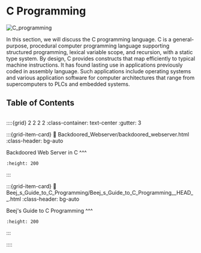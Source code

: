 # C Programming

![C_programming](images/C_programming.jpg)

In this section, we will discuss the C programming language. C is a general-purpose, procedural computer programming language supporting structured programming, lexical variable scope, and recursion, with a static type system. By design, C provides constructs that map efficiently to typical machine instructions. It has found lasting use in applications previously coded in assembly language. Such applications include operating systems and various application software for computer architectures that range from supercomputers to PLCs and embedded systems.


## Table of Contents
```{tableofcontents}
```

::::{grid} 2 2 2 2
:class-container: text-center
:gutter: 3

:::{grid-item-card}
:link: Backdoored_Webserver/backdoored_webserver.html
:class-header: bg-auto

Backdoored Web Server in C
^^^
```{image} images/backdoored_webserver.png
:height: 200
```
:::

:::{grid-item-card}
:link: Beej_s_Guide_to_C_Programming/Beej_s_Guide_to_C_Programming__HEAD__.html
:class-header: bg-auto

Beej's Guide to C Programming
^^^
```{image} images/beej_s_guide_to_C_programming.png
:height: 200
```
:::

::::